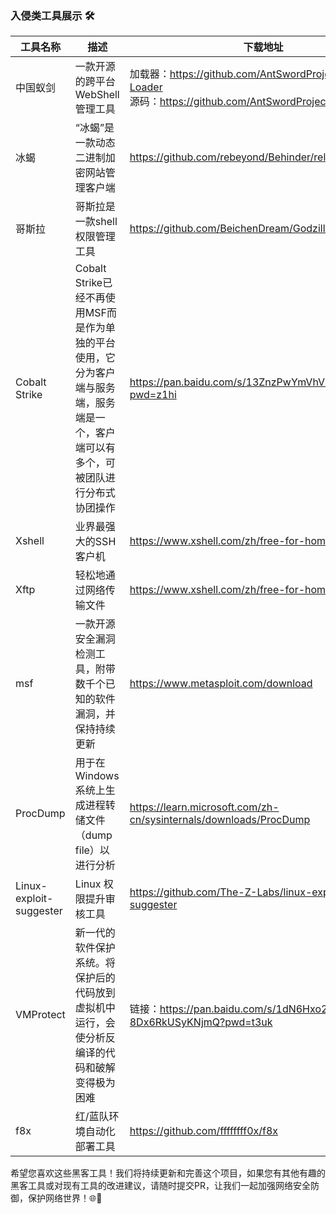 ### 入侵类工具展示 🛠️



| 工具名称         | 描述                                                                         | 下载地址                                                                                                      |
|--------------|----------------------------------------------------------------------------|-----------------------------------------------------------------------------------------------------------|
| 中国蚁剑         | 一款开源的跨平台WebShell管理工具                                                       | 加载器：https://github.com/AntSwordProject/AntSword-Loader <br/>源码：https://github.com/AntSwordProject/antSword |
| 冰蝎           | “冰蝎”是一款动态二进制加密网站管理客户端                                                      |                  https://github.com/rebeyond/Behinder/releases    |
| 哥斯拉          | 哥斯拉是一款shell权限管理工具                                                          |https://github.com/BeichenDream/Godzilla/releases|
| Cobalt Strike | Cobalt Strike已经不再使用MSF而是作为单独的平台使用，它分为客户端与服务端，服务端是一个，客户端可以有多个，可被团队进行分布式协团操作 |https://pan.baidu.com/s/13ZnzPwYmVhVRkLKq2tn72w?pwd=z1hi|
| Xshell       | 业界最强大的SSH客户机                                                               |https://www.xshell.com/zh/free-for-home-school/|
| Xftp         | 轻松地通过网络传输文件                                                                |https://www.xshell.com/zh/free-for-home-school/|
| msf          | 一款开源安全漏洞检测工具，附带数千个已知的软件漏洞，并保持持续更新                                          |https://www.metasploit.com/download|
|ProcDump| 用于在Windows系统上生成进程转储文件（dump file）以进行分析                                      |https://learn.microsoft.com/zh-cn/sysinternals/downloads/ProcDump|
|Linux-exploit-suggester|Linux 权限提升审核工具|https://github.com/The-Z-Labs/linux-exploit-suggester|
|VMProtect|新一代的软件保护系统。将保护后的代码放到虚拟机中运行，会使分析反编译的代码和破解变得极为困难|链接：https://pan.baidu.com/s/1dN6Hxo2-8Dx6RkUSyKNjmQ?pwd=t3uk |
|f8x|红/蓝队环境自动化部署工具|https://github.com/ffffffff0x/f8x|

希望您喜欢这些黑客工具！我们将持续更新和完善这个项目，如果您有其他有趣的黑客工具或对现有工具的改进建议，请随时提交PR，让我们一起加强网络安全防御，保护网络世界！🌐💪
